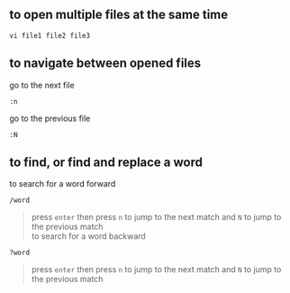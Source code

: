 ## to open multiple files at the same time
```
vi file1 file2 file3
```

## to navigate between opened files
go to the next file
```
:n
```

go to the previous file
```
:N
```

## to find, or find and replace a word 
to search for a word forward
```
/word
```
> press `enter` then press `n` to jump to the next match and `N` to jump to the previous match
\
to search for a word backward
```
?word
```
> press `enter` then press `n` to jump to the next match and `N` to jump to the previous match

